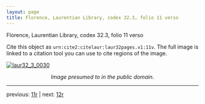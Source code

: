 ```yaml
---
layout: page
title: Florence, Laurentian Library, codex 32.3, folio 11 verso
---
```


Florence, Laurentian Library, codex 32.3, folio 11 verso

Cite this object as `urn:cite2:citelaur:laur32pages.v1:11v`.  The full image is linked to a citation tool you can use to cite regions of the image.

[![laur32_3_0030](http://www.homermultitext.org/iipsrv?IIIF=/project/homer/pyramidal/deepzoom/citelaur/laur32imgs/v1/laur32_3_0030.tif/full/800,/0/default.jpg)](http://www.homermultitext.org/ict2/?urn=urn:cite2:citelaur:laur32imgs.v1:laur32_3_0030) 

<p style="text-align: center; font-style: italic;">Image presumed to in the public domain.</p>

---

previous: [11r](../11r/) | next: [12r](../12r/)
